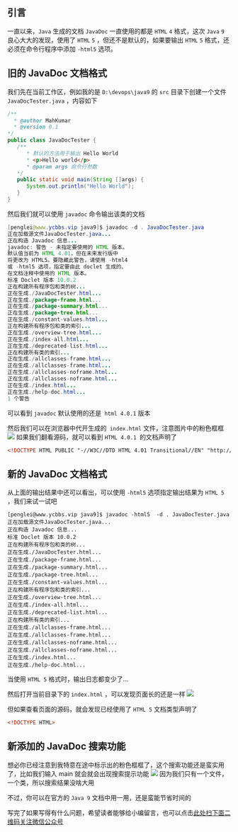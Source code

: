 ## 引言
一直以来，`Java` 生成的文档 `JavaDoc` 一直使用的都是 `HTML` `4` 格式，这次 `Java` `9` 良心大大的发现，使用了 `HTML` `5` ，但还不是默认的，如果要输出 `HTML` `5` 格式，还必须在命令行程序中添加 `-html5` 选项。

## 旧的 JavaDoc 文档格式
我们先在当前工作区，例如我的是 `D:\devops\java9` 的 `src` 目录下创建一个文件 `JavaDocTester.java` ，内容如下

```java
/**
  * @author MahKumar
  * @version 0.1
*/
public class JavaDocTester {
   /**
      * 默认的方法用于输出 Hello World 
      * <p>Hello world</p>
      * @param args 命令行参数
   */
   public static void main(String []args) {
      System.out.println("Hello World");
   }
}
```
然后我们就可以使用 `javadoc` 命令输出该类的文档

```java
[penglei@www.ycbbs.vip java9]$ javadoc -d . JavaDocTester.java 
正在加载源文件JavaDocTester.java...
正在构造 Javadoc 信息...
javadoc: 警告 - 未指定要使用的 HTML 版本。
默认值当前为 HTML 4.01，但在未来发行版中
将更改为 HTML5。要隐藏此警告，请使用 -html4 
或 -html5 选项，指定要由此 doclet 生成的、
在文档注释中使用的 HTML 版本。
标准 Doclet 版本 10.0.2
正在构建所有程序包和类的树...
正在生成./JavaDocTester.html...
正在生成./package-frame.html...
正在生成./package-summary.html...
正在生成./package-tree.html...
正在生成./constant-values.html...
正在构建所有程序包和类的索引...
正在生成./overview-tree.html...
正在生成./index-all.html...
正在生成./deprecated-list.html...
正在构建所有类的索引...
正在生成./allclasses-frame.html...
正在生成./allclasses-frame.html...
正在生成./allclasses-noframe.html...
正在生成./allclasses-noframe.html...
正在生成./index.html...
正在生成./help-doc.html...
1 个警告
```
可以看到 `javadoc` 默认使用的还是` html 4.0.1` 版本

然后我们可以在浏览器中代开生成的` index.html` 文件，注意图片中的粉色框框
![](https://gitee.com/duchaochen/gongzhonghao/raw/master/%E4%B8%AA%E4%BA%BA%E5%8D%9A%E5%AE%A2%E6%96%87%E7%AB%A0/Java9/Java9-image/img_04-1.png)
如果我们翻看源码，就可以看到 `HTML 4.0.1 `的文档声明了

```html
<!DOCTYPE HTML PUBLIC "-//W3C//DTD HTML 4.01 Transitional//EN" "http://www.w3.org/TR/html4/loose.dtd">
```
## 新的 JavaDoc 文档格式
从上面的输出结果中还可以看出，可以使用 `-html5` 选项指定输出结果为 `HTML 5` ，我们来试一试吧

```shell
[penglei@www.ycbbs.vip java9]$ javadoc -html5  -d . JavaDocTester.java 
正在加载源文件JavaDocTester.java...
正在构造 Javadoc 信息...
标准 Doclet 版本 10.0.2
正在构建所有程序包和类的树...
正在生成./JavaDocTester.html...
正在生成./package-frame.html...
正在生成./package-summary.html...
正在生成./package-tree.html...
正在生成./constant-values.html...
正在构建所有程序包和类的索引...
正在生成./overview-tree.html...
正在生成./index-all.html...
正在生成./deprecated-list.html...
正在构建所有类的索引...
正在生成./allclasses-frame.html...
正在生成./allclasses-frame.html...
正在生成./allclasses-noframe.html...
正在生成./allclasses-noframe.html...
正在生成./index.html...
正在生成./help-doc.html...

```
当使用 `HTML 5` 格式时，输出日志都变少了…

然后打开当前目录下的 `index.html` ，可以发现页面长的还是一样
![](https://gitee.com/duchaochen/gongzhonghao/raw/master/%E4%B8%AA%E4%BA%BA%E5%8D%9A%E5%AE%A2%E6%96%87%E7%AB%A0/Java9/Java9-image/img_04-2.png)

但如果查看页面的源码，就会发现已经使用了 `HTML 5` 文档类型声明了

```html
<!DOCTYPE HTML>
```
## 新添加的 JavaDoc 搜索功能
想必你已经注意到我特意在途中标示出的粉色框框了，这个搜索功能还是蛮实用了，比如我们输入 main 就会就会出现搜索提示功能
![](https://gitee.com/duchaochen/gongzhonghao/raw/master/%E4%B8%AA%E4%BA%BA%E5%8D%9A%E5%AE%A2%E6%96%87%E7%AB%A0/Java9/Java9-image/img_04-3.png)
因为我们只有一个文件，一个类，所以搜索结果没啥大用

不过，你可以在官方的 `Java 9` 文档中用一用，还是蛮能节省时间的


写完了如果写得有什么问题，希望读者能够给小编留言，也可以点击[此处扫下面二维码关注微信公众号](https://www.ycbbs.vip/?p=28 "此处扫下面二维码关注微信公众号")